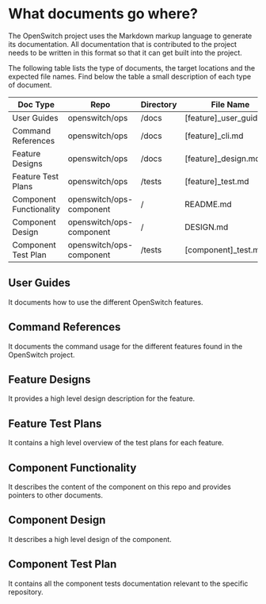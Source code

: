 # What documents go where?

The OpenSwitch project uses the Markdown markup language to generate its documentation.
All documentation that is contributed to the project needs to be written in this format so that it can get built into the project.

The following table lists the type of documents, the  target locations and the expected file names. Find below the table a small description of each type of document.

| Doc Type                	| Repo                     	| Directory 	| File Name               	|
|-------------------------	|--------------------------	|-----------	|-------------------------	|
| User Guides            	| openswitch/ops           	| /docs     	| [feature]_user_guide.md 	|
| Command References      	| openswitch/ops           	| /docs     	| [feature]_cli.md        	|
| Feature Designs         	| openswitch/ops           	| /docs     	| [feature]_design.md     	|
| Feature Test Plans      	| openswitch/ops           	| /tests    	| [feature]_test.md       	|
| Component Functionality 	| openswitch/ops-component 	| /         	| README.md               	|
| Component Design        	| openswitch/ops-component 	| /         	| DESIGN.md               	|
| Component Test Plan     	| openswitch/ops-component 	| /tests    	| [component]_test.md       	|

## User Guides
It documents how to use the different OpenSwitch features.
## Command References
It documents the command usage for the different features found in the OpenSwitch project.
## Feature Designs
It provides a high level design description for the feature.
## Feature Test Plans
It contains a high level overview of the test plans for each feature.
## Component Functionality
It describes the content of the component on this repo and provides pointers to other documents.
## Component Design
It describes a high level design of the component.
## Component Test Plan
It contains all the component tests documentation relevant to the specific repository.
